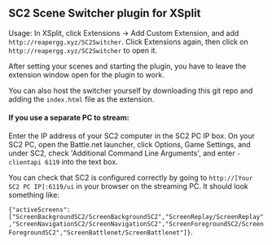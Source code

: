 ## SC2 Scene Switcher plugin for XSplit
Usage: In XSplit, click Extensions -> Add Custom Extension, and add `http://reapergg.xyz/SC2Switcher`. Click Extensions again, then click on `http://reapergg.xyz/SC2Switcher` to open it. 

After setting your scenes and starting the plugin, you have to leave the extension window open for the plugin to work. 

You can also host the switcher yourself by downloading this git repo and adding the `index.html` file as the extension. 

#### If you use a separate PC to stream: 
Enter the IP address of your SC2 computer in the SC2 PC IP box.
On your SC2 PC, open the Battle.net launcher, click Options, Game Settings, and under SC2, check 'Additional Command Line Arguments', and enter `-clientapi 6119` into the text box. 

You can check that SC2 is configured correctly by going to `http://[Your SC2 PC IP]:6119/ui` in your browser on the streaming PC. It should look something like:

`{"activeScreens":["ScreenBackgroundSC2/ScreenBackgroundSC2","ScreenReplay/ScreenReplay","ScreenNavigationSC2/ScreenNavigationSC2","ScreenForegroundSC2/ScreenForegroundSC2","ScreenBattlenet/ScreenBattlenet"]}`. 
